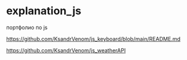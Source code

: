 # explanation_js
 портфолио по js

https://github.com/KsandrVenom/js_keyboard/blob/main/README.md

https://github.com/KsandrVenom/js_weatherAPI
